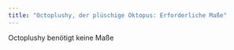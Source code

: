 ```yaml
---
title: "Octoplushy, der plüschige Oktopus: Erforderliche Maße"
---
```


<Note>
Octoplushy benötigt keine Maße
</Note>
